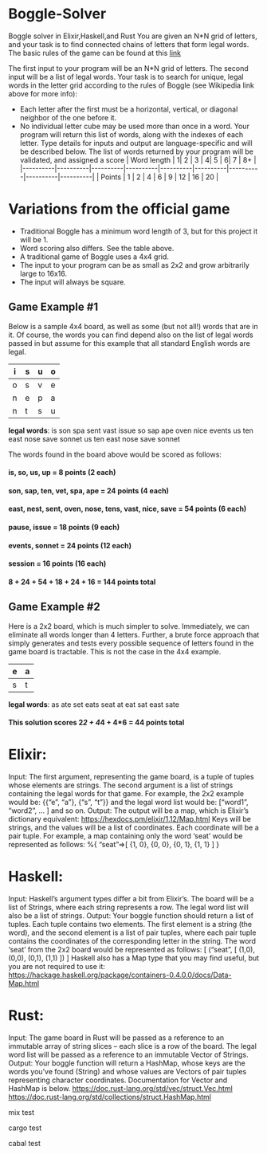 # Boggle-Solver
Boggle solver in Elixir,Haskell,and Rust
You are given an N*N grid of letters, and your task is to find connected chains of letters that form legal words. The basic rules of the game can be found at this [link](https://en.wikipedia.org/wiki/Boggle)

The first input to your program will be an N*N grid of letters. The second input will be a list
of legal words. Your task is to search for unique, legal words in the letter grid according to
the rules of Boggle (see Wikipedia link above for more info):
- Each letter after the first must be a horizontal, vertical, or diagonal neighbor of the one
before it.
- No individual letter cube may be used more than once in a word.
Your program will return this list of words, along with the indexes of each letter. Type
details for inputs and output are language-specific and will be described below. The list of
words returned by your program will be validated, and assigned a score
| Word length | 1| 2 | 3 | 4| 5 | 6| 7 | 8+ |
|----------|----------|----------|----------|----------|----------|----------|----------|----------|
| Points | 1 | 2 | 4 | 6 | 9 | 12 | 16 | 20 |

# Variations from the official game
- Traditional Boggle has a minimum word length of 3, but for this project it will be 1.
- Word scoring also differs. See the table above.
- A traditional game of Boggle uses a 4x4 grid.
- The input to your program can be as small as 2x2 and grow arbitrarily large to 16x16.
- The input will always be square.

## Game Example #1
Below is a sample 4x4 board, as well as some (but not all!) words that are in it. Of course,
the words you can find depend also on the list of legal words passed in but assume for this
example that all standard English words are legal.

| i | s| u | o |
|----------|----------|----------|----------|
|o	|s|	v|	e|
|n|	e	|p|	a|
|n|	t	|s|	u|

**legal words**: is son spa sent vast issue so sap ape oven nice events us ten east nose save sonnet us ten east nose save sonnet

The words found in the board above would be scored as follows:
#### is, so, us, up = 8 points (2 each)
#### son, sap, ten, vet, spa, ape = 24 points (4 each)
#### east, nest, sent, oven, nose, tens, vast, nice, save = 54 points (6 each)
#### pause, issue = 18 points (9 each)
#### events, sonnet = 24 points (12 each)
#### session = 16 points (16 each)
#### 8 + 24 + 54 + 18 + 24 + 16 = 144 points total


## Game Example #2
Here is a 2x2 board, which is much simpler to solve. Immediately, we can eliminate all
words longer than 4 letters. Further, a brute force approach that simply generates and tests
every possible sequence of letters found in the game board is tractable. This is not the case
in the 4x4 example.

| e | a|
|----------|----------|
|s	|t|

**legal words**: as ate set eats seat at eat sat east sate
#### This solution scores 2*2 + 4*4 + 4*6 = 44 points total

# Elixir:
Input: The first argument, representing the game board, is a tuple of tuples whose elements
are strings. The second argument is a list of strings containing the legal words for that game.
For example, the 2x2 example would be: {{“e”, “a”}, {“s”, “t”}} and the legal
word list would be: [“word1”, “word2”, ... ] and so on.
Output: The output will be a map, which is Elixir’s dictionary equivalent:
https://hexdocs.pm/elixir/1.12/Map.html
Keys will be strings, and the values will be a list of coordinates. Each coordinate will be a
pair tuple. For example, a map containing only the word ‘seat’ would be represented as
follows: %{ “seat”=>[ {1, 0}, {0, 0}, {0, 1}, {1, 1} ] }

# Haskell:
Input: Haskell’s argument types differ a bit from Elixir’s. The board will be a list of Strings,
where each string represents a row. The legal word list will also be a list of strings.
Output: Your boggle function should return a list of tuples. Each tuple contains two
elements. The first element is a string (the word), and the second element is a list of pair
tuples, where each pair tuple contains the coordinates of the corresponding letter in the
string. The word ‘seat’ from the 2x2 board would be represented as follows:
[ (“seat”, [ (1,0), (0,0), (0,1), (1,1) ]) ]
Haskell also has a Map type that you may find useful, but you are not required to use it:
https://hackage.haskell.org/package/containers-0.4.0.0/docs/Data-Map.html

# Rust:
Input: The game board in Rust will be passed as a reference to an immutable array of string
slices – each slice is a row of the board. The legal word list will be passed as a reference to
an immutable Vector of Strings.
Output: Your boggle function will return a HashMap, whose keys are the words you’ve
found (String) and whose values are Vectors of pair tuples representing character
coordinates. Documentation for Vector and HashMap is below.
https://doc.rust-lang.org/std/vec/struct.Vec.html
https://doc.rust-lang.org/std/collections/struct.HashMap.html

mix test

cargo test

cabal test

